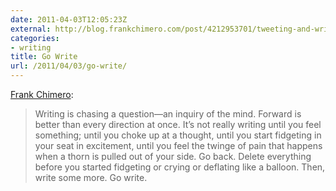 ```yaml
---
date: 2011-04-03T12:05:23Z
external: http://blog.frankchimero.com/post/4212953701/tweeting-and-writing-and-deflating-like-a-balloon
categories:
- writing
title: Go Write
url: /2011/04/03/go-write/
---
```


[Frank Chimero](http://blog.frankchimero.com/post/4212953701/tweeting-and-writing-and-deflating-like-a-balloon): 

>Writing is chasing a question—an inquiry of the mind. Forward is better than every direction at once. It’s not really writing until you feel something; until you choke up at a thought, until you start fidgeting in your seat in excitement, until you feel the twinge of pain that happens when a thorn is pulled out of your side. Go back. Delete everything before you started fidgeting or crying or deflating like a balloon. Then, write some more. Go write.
